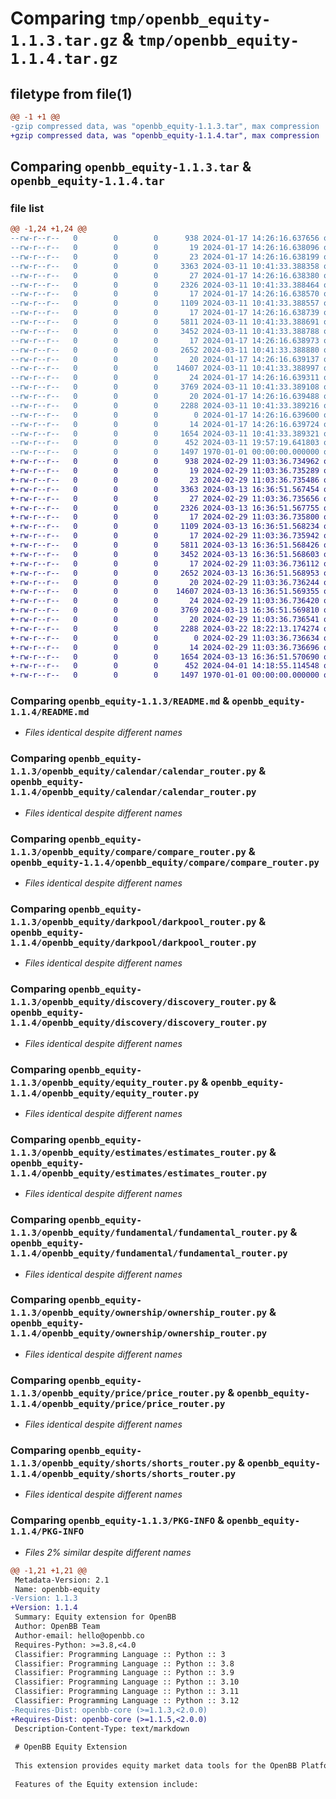 # Comparing `tmp/openbb_equity-1.1.3.tar.gz` & `tmp/openbb_equity-1.1.4.tar.gz`

## filetype from file(1)

```diff
@@ -1 +1 @@
-gzip compressed data, was "openbb_equity-1.1.3.tar", max compression
+gzip compressed data, was "openbb_equity-1.1.4.tar", max compression
```

## Comparing `openbb_equity-1.1.3.tar` & `openbb_equity-1.1.4.tar`

### file list

```diff
@@ -1,24 +1,24 @@
--rw-r--r--   0        0        0      938 2024-01-17 14:26:16.637656 openbb_equity-1.1.3/README.md
--rw-r--r--   0        0        0       19 2024-01-17 14:26:16.638096 openbb_equity-1.1.3/openbb_equity/__init__.py
--rw-r--r--   0        0        0       23 2024-01-17 14:26:16.638199 openbb_equity-1.1.3/openbb_equity/calendar/__init__.py
--rw-r--r--   0        0        0     3363 2024-03-11 10:41:33.388358 openbb_equity-1.1.3/openbb_equity/calendar/calendar_router.py
--rw-r--r--   0        0        0       27 2024-01-17 14:26:16.638380 openbb_equity-1.1.3/openbb_equity/compare/__init__.py
--rw-r--r--   0        0        0     2326 2024-03-11 10:41:33.388464 openbb_equity-1.1.3/openbb_equity/compare/compare_router.py
--rw-r--r--   0        0        0       17 2024-01-17 14:26:16.638570 openbb_equity-1.1.3/openbb_equity/darkpool/__init__.py
--rw-r--r--   0        0        0     1109 2024-03-11 10:41:33.388557 openbb_equity-1.1.3/openbb_equity/darkpool/darkpool_router.py
--rw-r--r--   0        0        0       17 2024-01-17 14:26:16.638739 openbb_equity-1.1.3/openbb_equity/discovery/__init__.py
--rw-r--r--   0        0        0     5811 2024-03-11 10:41:33.388691 openbb_equity-1.1.3/openbb_equity/discovery/discovery_router.py
--rw-r--r--   0        0        0     3452 2024-03-11 10:41:33.388788 openbb_equity-1.1.3/openbb_equity/equity_router.py
--rw-r--r--   0        0        0       17 2024-01-17 14:26:16.638973 openbb_equity-1.1.3/openbb_equity/estimates/__init__.py
--rw-r--r--   0        0        0     2652 2024-03-11 10:41:33.388880 openbb_equity-1.1.3/openbb_equity/estimates/estimates_router.py
--rw-r--r--   0        0        0       20 2024-01-17 14:26:16.639137 openbb_equity-1.1.3/openbb_equity/fundamental/__init__.py
--rw-r--r--   0        0        0    14607 2024-03-11 10:41:33.388997 openbb_equity-1.1.3/openbb_equity/fundamental/fundamental_router.py
--rw-r--r--   0        0        0       24 2024-01-17 14:26:16.639311 openbb_equity-1.1.3/openbb_equity/ownership/__init__.py
--rw-r--r--   0        0        0     3769 2024-03-11 10:41:33.389108 openbb_equity-1.1.3/openbb_equity/ownership/ownership_router.py
--rw-r--r--   0        0        0       20 2024-01-17 14:26:16.639488 openbb_equity-1.1.3/openbb_equity/price/__init__.py
--rw-r--r--   0        0        0     2288 2024-03-11 10:41:33.389216 openbb_equity-1.1.3/openbb_equity/price/price_router.py
--rw-r--r--   0        0        0        0 2024-01-17 14:26:16.639600 openbb_equity-1.1.3/openbb_equity/py.typed
--rw-r--r--   0        0        0       14 2024-01-17 14:26:16.639724 openbb_equity-1.1.3/openbb_equity/shorts/__init__.py
--rw-r--r--   0        0        0     1654 2024-03-11 10:41:33.389321 openbb_equity-1.1.3/openbb_equity/shorts/shorts_router.py
--rw-r--r--   0        0        0      452 2024-03-11 19:57:19.641803 openbb_equity-1.1.3/pyproject.toml
--rw-r--r--   0        0        0     1497 1970-01-01 00:00:00.000000 openbb_equity-1.1.3/PKG-INFO
+-rw-r--r--   0        0        0      938 2024-02-29 11:03:36.734962 openbb_equity-1.1.4/README.md
+-rw-r--r--   0        0        0       19 2024-02-29 11:03:36.735289 openbb_equity-1.1.4/openbb_equity/__init__.py
+-rw-r--r--   0        0        0       23 2024-02-29 11:03:36.735486 openbb_equity-1.1.4/openbb_equity/calendar/__init__.py
+-rw-r--r--   0        0        0     3363 2024-03-13 16:36:51.567454 openbb_equity-1.1.4/openbb_equity/calendar/calendar_router.py
+-rw-r--r--   0        0        0       27 2024-02-29 11:03:36.735656 openbb_equity-1.1.4/openbb_equity/compare/__init__.py
+-rw-r--r--   0        0        0     2326 2024-03-13 16:36:51.567755 openbb_equity-1.1.4/openbb_equity/compare/compare_router.py
+-rw-r--r--   0        0        0       17 2024-02-29 11:03:36.735800 openbb_equity-1.1.4/openbb_equity/darkpool/__init__.py
+-rw-r--r--   0        0        0     1109 2024-03-13 16:36:51.568234 openbb_equity-1.1.4/openbb_equity/darkpool/darkpool_router.py
+-rw-r--r--   0        0        0       17 2024-02-29 11:03:36.735942 openbb_equity-1.1.4/openbb_equity/discovery/__init__.py
+-rw-r--r--   0        0        0     5811 2024-03-13 16:36:51.568426 openbb_equity-1.1.4/openbb_equity/discovery/discovery_router.py
+-rw-r--r--   0        0        0     3452 2024-03-13 16:36:51.568603 openbb_equity-1.1.4/openbb_equity/equity_router.py
+-rw-r--r--   0        0        0       17 2024-02-29 11:03:36.736112 openbb_equity-1.1.4/openbb_equity/estimates/__init__.py
+-rw-r--r--   0        0        0     2652 2024-03-13 16:36:51.568953 openbb_equity-1.1.4/openbb_equity/estimates/estimates_router.py
+-rw-r--r--   0        0        0       20 2024-02-29 11:03:36.736244 openbb_equity-1.1.4/openbb_equity/fundamental/__init__.py
+-rw-r--r--   0        0        0    14607 2024-03-13 16:36:51.569355 openbb_equity-1.1.4/openbb_equity/fundamental/fundamental_router.py
+-rw-r--r--   0        0        0       24 2024-02-29 11:03:36.736420 openbb_equity-1.1.4/openbb_equity/ownership/__init__.py
+-rw-r--r--   0        0        0     3769 2024-03-13 16:36:51.569810 openbb_equity-1.1.4/openbb_equity/ownership/ownership_router.py
+-rw-r--r--   0        0        0       20 2024-02-29 11:03:36.736541 openbb_equity-1.1.4/openbb_equity/price/__init__.py
+-rw-r--r--   0        0        0     2288 2024-03-22 18:22:13.174274 openbb_equity-1.1.4/openbb_equity/price/price_router.py
+-rw-r--r--   0        0        0        0 2024-02-29 11:03:36.736634 openbb_equity-1.1.4/openbb_equity/py.typed
+-rw-r--r--   0        0        0       14 2024-02-29 11:03:36.736696 openbb_equity-1.1.4/openbb_equity/shorts/__init__.py
+-rw-r--r--   0        0        0     1654 2024-03-13 16:36:51.570690 openbb_equity-1.1.4/openbb_equity/shorts/shorts_router.py
+-rw-r--r--   0        0        0      452 2024-04-01 14:18:55.114548 openbb_equity-1.1.4/pyproject.toml
+-rw-r--r--   0        0        0     1497 1970-01-01 00:00:00.000000 openbb_equity-1.1.4/PKG-INFO
```

### Comparing `openbb_equity-1.1.3/README.md` & `openbb_equity-1.1.4/README.md`

 * *Files identical despite different names*

### Comparing `openbb_equity-1.1.3/openbb_equity/calendar/calendar_router.py` & `openbb_equity-1.1.4/openbb_equity/calendar/calendar_router.py`

 * *Files identical despite different names*

### Comparing `openbb_equity-1.1.3/openbb_equity/compare/compare_router.py` & `openbb_equity-1.1.4/openbb_equity/compare/compare_router.py`

 * *Files identical despite different names*

### Comparing `openbb_equity-1.1.3/openbb_equity/darkpool/darkpool_router.py` & `openbb_equity-1.1.4/openbb_equity/darkpool/darkpool_router.py`

 * *Files identical despite different names*

### Comparing `openbb_equity-1.1.3/openbb_equity/discovery/discovery_router.py` & `openbb_equity-1.1.4/openbb_equity/discovery/discovery_router.py`

 * *Files identical despite different names*

### Comparing `openbb_equity-1.1.3/openbb_equity/equity_router.py` & `openbb_equity-1.1.4/openbb_equity/equity_router.py`

 * *Files identical despite different names*

### Comparing `openbb_equity-1.1.3/openbb_equity/estimates/estimates_router.py` & `openbb_equity-1.1.4/openbb_equity/estimates/estimates_router.py`

 * *Files identical despite different names*

### Comparing `openbb_equity-1.1.3/openbb_equity/fundamental/fundamental_router.py` & `openbb_equity-1.1.4/openbb_equity/fundamental/fundamental_router.py`

 * *Files identical despite different names*

### Comparing `openbb_equity-1.1.3/openbb_equity/ownership/ownership_router.py` & `openbb_equity-1.1.4/openbb_equity/ownership/ownership_router.py`

 * *Files identical despite different names*

### Comparing `openbb_equity-1.1.3/openbb_equity/price/price_router.py` & `openbb_equity-1.1.4/openbb_equity/price/price_router.py`

 * *Files identical despite different names*

### Comparing `openbb_equity-1.1.3/openbb_equity/shorts/shorts_router.py` & `openbb_equity-1.1.4/openbb_equity/shorts/shorts_router.py`

 * *Files identical despite different names*

### Comparing `openbb_equity-1.1.3/PKG-INFO` & `openbb_equity-1.1.4/PKG-INFO`

 * *Files 2% similar despite different names*

```diff
@@ -1,21 +1,21 @@
 Metadata-Version: 2.1
 Name: openbb-equity
-Version: 1.1.3
+Version: 1.1.4
 Summary: Equity extension for OpenBB
 Author: OpenBB Team
 Author-email: hello@openbb.co
 Requires-Python: >=3.8,<4.0
 Classifier: Programming Language :: Python :: 3
 Classifier: Programming Language :: Python :: 3.8
 Classifier: Programming Language :: Python :: 3.9
 Classifier: Programming Language :: Python :: 3.10
 Classifier: Programming Language :: Python :: 3.11
 Classifier: Programming Language :: Python :: 3.12
-Requires-Dist: openbb-core (>=1.1.3,<2.0.0)
+Requires-Dist: openbb-core (>=1.1.5,<2.0.0)
 Description-Content-Type: text/markdown
 
 # OpenBB Equity Extension
 
 This extension provides equity market data tools for the OpenBB Platform.
 
 Features of the Equity extension include:
```

